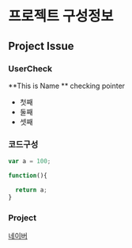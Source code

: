 # 프로젝트 구성정보
## Project Issue
### UserCheck
**This is Name ** checking pointer
- 첫째 
- 둘째
- 셋째


### 코드구성

``` javascript
var a = 100;

function(){

  return a;
}
```



### Project
[네이버](https://wwww.naver.com)
